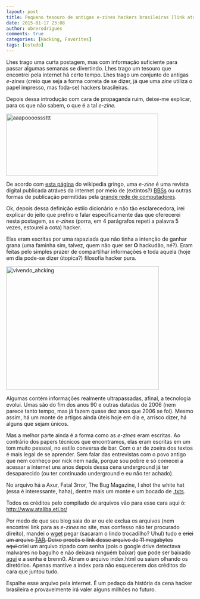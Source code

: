 ```yaml
---
layout: post
title: Pequeno tesouro de antigas e-zines hackers brasileiras [link atualizado - 2018]
date: 2015-01-17 23:08
author: obrerodrigues
comments: true
categories: [Hacking, Favorites]
tags: [estudo]
---
```

Lhes trago uma curta postagem, mas com informação suficiente para passar algumas semanas se divertindo. Lhes trago um tesouro que encontrei pela internet há certo tempo. Lhes trago um conjunto de antigas <em>e-zines</em> (creio que seja a forma correta de se dizer, já que uma <em>zine</em> utiliza o papel impresso, mas foda-se) hackers brasileiras.

Depois dessa introdução com cara de propaganda ruim, deixe-me explicar, para os que não sabem, o que é a tal <em>e-zine.</em>

<a href="https://brenn0.files.wordpress.com/2015/01/aaapoooosssttt.png"><img class=" wp-image-1075 aligncenter" src="https://image.ibb.co/h4cE2T/aaapoooosssttt.png" alt="aaapoooosssttt" width="408" height="166" /></a>

De acordo com <a href="http://en.wikipedia.org/wiki/Online_magazine" target="_blank" rel="noopener">esta página</a> do wikipedia gringo, uma <em>e-zine</em> é uma revista digital publicada atráves da internet por meio de (extintos?) <a href="http://pt.wikipedia.org/wiki/Bulletin_board_system" target="_blank" rel="noopener">BBSs</a> ou outras formas de publicação permitidas pela <a href="http://pt.wikipedia.org/wiki/Internet" target="_blank" rel="noopener">grande rede de computadores</a>.

Ok, depois dessa definição estilo dicionário e não tão esclarecedora, irei explicar do jeito que prefiro e falar especificamente das que oferecerei nesta postagem, as <em>e-zines</em> (porra, em 4 parágrafos repeti a palavra 5 vezes, estourei a cota) hacker.

<!--more-->

Elas eram escritas por uma rapaziada que não tinha a intenção de ganhar grana (uma faminha sim, talvez, quem não quer ser <strong>O</strong> hackudão, né?). Eram feitas pelo simples prazer de compartilhar informações e toda aquela (hoje em dia pode-se dizer útopica?) filosofia hacker pura.

<a href="https://brenn0.files.wordpress.com/2015/01/vivendo_ahcking.png"><img class=" wp-image-1078 aligncenter" src="https://image.ibb.co/hm28U8/vivendo_ahcking.png" alt="vivendo_ahcking" width="410" height="331" /></a>

Algumas contém informações realmente ultrapassadas, afinal, a tecnologia evolui. Umas são do fim dos anos 90 e outras datadas de 2006 (nem parece tanto tempo, mas já fazem quase dez anos que 2006 se foi). Mesmo assim, há um monte de artigos ainda úteis hoje em dia e, arrisco dizer, há alguns que sejam únicos.

Mas a melhor parte ainda é a forma como as <em>e-zines</em> eram escritas. Ao contrário dos papers técnicos que encontramos, elas eram escritas em um tom muito pessoal, no estilo conversa de bar. Com o ar de zoeira dos textos é mais legal de se aprender. Sem falar das entrevistas com o povo antigo que nem conheço por nick nem nada, porque sou pobre e só comecei a acessar a internet uns anos depois dessa cena underground já ter desaparecido (ou ter continuado underground e eu não ter achado).

No arquivo há a Axur, Fatal 3rror, The Bug Magazine, I shot the white hat (essa é interessante, haha), dentre mais um monte e um bocado de <a href="http://pt.wikipedia.org/wiki/Arquivo_de_texto" target="_blank" rel="noopener">.txts</a>.

Todos os créditos pelo compilado de arquivos vão para esse cara aqui ó: <a href="http://www.ataliba.eti.br/" target="_blank" rel="noopener">http://www.ataliba.eti.br/</a>

Por medo de que seu blog saia do ar ou ele exclua os arquivos (nem encontrei link para as <em>e-zines</em> no site, mas confesso não ter procurado direito), mandei o <a href="http://pt.wikipedia.org/wiki/Wget" target="_blank" rel="noopener">wget</a> pegar (sacaram o lindo trocadilho? Uhul) tudo e <del>criei um arquivo <a href="http://pt.wikipedia.org/wiki/TAR" target="_blank" rel="noopener">TAR</a>. Deixo procês o link desse arquivo de 11 megabytes aqui </del>criei um arquivo zipado com senha (pois o google drive detectava malwares no bagulho e não deixava ninguém baixar) que pode ser baixado <a href="https://drive.google.com/file/d/1IWEWFQbwxBAGV7Gl_V1jlVFG0rI9_moK/view?usp=sharing" target="_blank" rel="noopener">aqui</a> e a senha é brenn0. Abram o arquivo index.html ou saiam olhando os diretórios. Apenas mantive a index para não esquecerem dos créditos do cara que juntou tudo.

Espalhe esse arquivo pela internet. É um pedaço da história da cena hacker brasileira e provavelmente irá valer alguns milhões no futuro.
